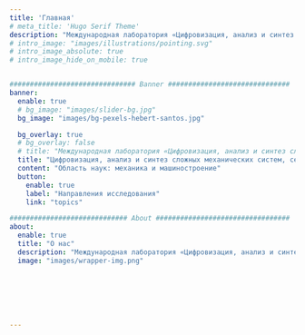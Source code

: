 ```yaml
---
title: 'Главная'
# meta_title: 'Hugo Serif Theme'
description: "Международная лаборатория «Цифровизация, анализ и синтез сложных механических систем, сетей и сред»"
# intro_image: "images/illustrations/pointing.svg"
# intro_image_absolute: true
# intro_image_hide_on_mobile: true


############################### Banner ##############################
banner:
  enable: true
  # bg_image: "images/slider-bg.jpg"
  bg_image: "images/bg-pexels-hebert-santos.jpg"

  bg_overlay: true
  # bg_overlay: false
  # title: "Международная лаборатория «Цифровизация, анализ и синтез сложных механических систем, сетей и сред»"
  title: "Цифровизация, анализ и синтез сложных механических систем, сетей и сред"
  content: "Область наук: механика и машиностроение"
  button:
    enable: true
    label: "Направления исследования"
    link: "topics"

############################# About #################################
about:
  enable: true
  title: "О нас"
  description: "Международная лаборатория «Цифровизация, анализ и синтез сложных механических систем, сетей и сред» образована в 2021 году на базе Института проблем машиноведения Российской академии наук при поддержке правительственного мегагранта."
  image: "images/wrapper-img.png"







---
```


<!-- 
# Международная лаборатория «Цифровизация, анализ и синтез сложных механических систем, сетей и сред»

Институт проблем машиноведения РАН

Область наук: механика и машиностроение -->

